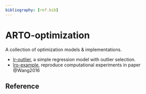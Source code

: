 ```yaml
---
bibliography: [ref.bib]
---
```


# ARTO-optimization

A collection of optimization models & implementations.

- [lr-outlier](./lr-outlier/lr-outlier.md), a simple regression model with outlier selection.
- [lro-example](./lro-example/lro-example.md), reproduce computational experiments in paper @Wang2016


## Reference